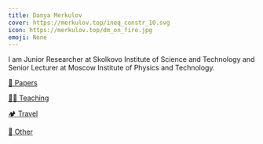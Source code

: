```yaml
---
title: Danya Merkulov
cover: https://merkulov.top/ineq_constr_10.svg
icon: https://merkulov.top/dm_on_fire.jpg
emoji: None
---
```


I am Junior Researcher at Skolkovo Institute of Science and Technology and Senior Lecturer at Moscow Institute of Physics and Technology. 

[📜 Papers](https://merkulov.top/Papers)

[👨‍🏫 Teaching](https://merkulov.top/Teaching)

[🏕️ Travel](https://merkulov.top/Travel)

[🤔 Other](https://merkulov.top/Other)
